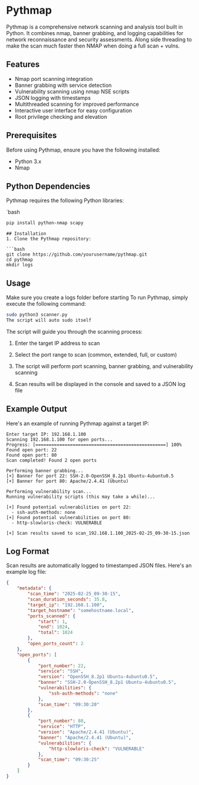 # Pythmap

Pythmap is a comprehensive network scanning and analysis tool built in Python. It combines nmap, banner grabbing, and logging capabilities for network reconnaissance and security assessments. Along side threading to make the scan much faster then NMAP when doing a full scan + vulns. 

## Features

- Nmap port scanning integration
- Banner grabbing with service detection
- Vulnerability scanning using nmap NSE scripts
- JSON logging with timestamps
- Multithreaded scanning for improved performance
- Interactive user interface for easy configuration
- Root privilege checking and elevation

## Prerequisites

Before using Pythmap, ensure you have the following installed:

- Python 3.x
- Nmap

## Python Dependencies

Pythmap requires the following Python libraries:

`bash
```bash
pip install python-nmap scapy
```

```
## Installation
1. Clone the Pythmap repository:

```bash
git clone https://github.com/yourusername/pythmap.git
cd pythmap
mkdir logs
```


## Usage
Make sure you create a logs folder before starting
To run Pythmap, simply execute the following command:

```bash
sudo python3 scanner.py 
The script will auto sudo itself 
```

The script will guide you through the scanning process:

1. Enter the target IP address to scan 
2. Select the port range to scan (common, extended, full, or custom)
3. The script will perform port scanning, banner grabbing, and vulnerability scanning

4. Scan results will be displayed in the console and saved to a JSON log file

## Example Output

Here's an example of running Pythmap against a target IP:

```
Enter target IP: 192.168.1.100  
Scanning 192.168.1.100 for open ports...
Progress: [=================================================] 100%
Found open port: 22
Found open port: 80
Scan completed! Found 2 open ports

Performing banner grabbing...
[+] Banner for port 22: SSH-2.0-OpenSSH_8.2p1 Ubuntu-4ubuntu0.5
[+] Banner for port 80: Apache/2.4.41 (Ubuntu)

Performing vulnerability scan...
Running vulnerability scripts (this may take a while)...

[+] Found potential vulnerabilities on port 22:
  - ssh-auth-methods: none
[+] Found potential vulnerabilities on port 80:
  - http-slowloris-check: VULNERABLE

[+] Scan results saved to scan_192.168.1.100_2025-02-25_09-30-15.json
```

## Log Format

Scan results are automatically logged to timestamped JSON files. Here's an example log file:

```json
{
    "metadata": {
        "scan_time": "2025-02-25_09-30-15",
        "scan_duration_seconds": 35.8,
        "target_ip": "192.168.1.100",
        "target_hostname": "somehostname.local",
        "ports_scanned": {
            "start": 1,
            "end": 1024,
            "total": 1024
        },
        "open_ports_count": 2
    },
    "open_ports": [
        {
            "port_number": 22,
            "service": "SSH",
            "version": "OpenSSH_8.2p1 Ubuntu-4ubuntu0.5",
            "banner": "SSH-2.0-OpenSSH_8.2p1 Ubuntu-4ubuntu0.5",
            "vulnerabilities": {
                "ssh-auth-methods": "none"
            },
            "scan_time": "09:30:20"
        },
        {
            "port_number": 80,
            "service": "HTTP",
            "version": "Apache/2.4.41 (Ubuntu)",
            "banner": "Apache/2.4.41 (Ubuntu)",
            "vulnerabilities": {
                "http-slowloris-check": "VULNERABLE"
            },
            "scan_time": "09:30:25"
        }
    ]
}
```
